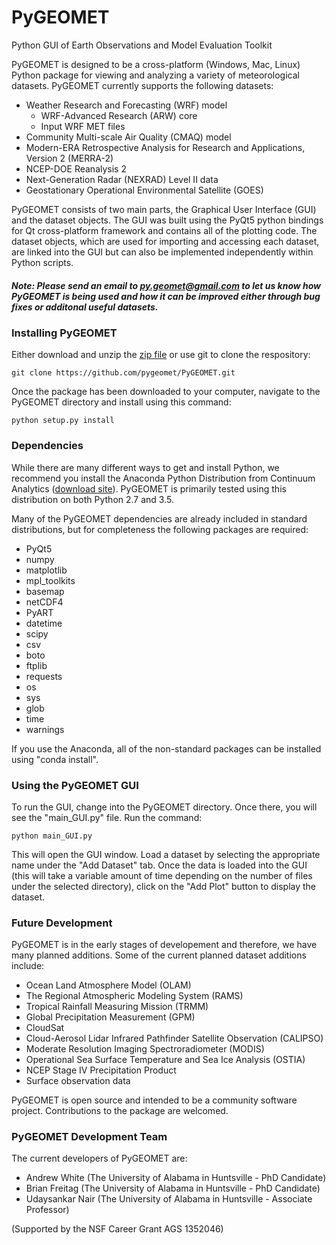 # PyGEOMET
Python GUI of Earth Observations and Model Evaluation Toolkit

PyGEOMET is designed to be a cross-platform (Windows, Mac, Linux) Python package for viewing and analyzing a variety of meteorological datasets. PyGEOMET currently supports the following datasets: 

- Weather Research and Forecasting (WRF) model
    - WRF-Advanced Research (ARW) core
    - Input WRF MET files
- Community Multi-scale Air Quality (CMAQ) model
- Modern-ERA Retrospective Analysis for Research and Applications, Version 2 (MERRA-2)
- NCEP-DOE Reanalysis 2
- Next-Generation Radar (NEXRAD) Level II data
- Geostationary Operational Environmental Satellite (GOES)

PyGEOMET consists of two main parts, the Graphical User Interface (GUI) and the dataset objects. The GUI was built using the PyQt5 python bindings for Qt cross-platform framework and contains all of the plotting code. The dataset objects, which are used for importing and accessing each dataset, are linked into the GUI but can also be implemented independently within Python scripts.   
 
##### Note: Please send an email to py.geomet@gmail.com to let us know how PyGEOMET is being used and how it can be improved either through bug fixes or additonal useful datasets.

### Installing PyGEOMET
Either download and unzip the [zip file](https://github.com/pygeomet/PyGEOMET/archive/master.zip) or use git to clone the respository:

    git clone https://github.com/pygeomet/PyGEOMET.git
  
Once the package has been downloaded to your computer, navigate to the PyGEOMET directory and install using this command:

    python setup.py install
  
### Dependencies
While there are many different ways to get and install Python, we recommend you install the Anaconda Python Distribution from Continuum Analytics ([download site](https://www.continuum.io/downloads)). PyGEOMET is primarily tested using this distribution on both Python 2.7 and 3.5.  

Many of the PyGEOMET dependencies are already included in standard distributions, but for completeness the following packages are required:
- PyQt5
- numpy
- matplotlib
- mpl_toolkits
- basemap
- netCDF4
- PyART
- datetime
- scipy
- csv
- boto
- ftplib
- requests
- os 
- sys
- glob
- time
- warnings

If you use the Anaconda, all of the non-standard packages can be installed using "conda install".

### Using the PyGEOMET GUI
To run the GUI, change into the PyGEOMET directory.  Once there, you will see the "main_GUI.py" file. Run the command:

    python main_GUI.py

This will open the GUI window. Load a dataset by selecting the appropriate name under the "Add Dataset" tab. Once the data is loaded into the GUI (this will take a variable amount of time depending on the number of files under the selected directory), click on the "Add Plot" button to display the dataset.

### Future Development
PyGEOMET is in the early stages of developement and therefore, we have many planned additions. Some of the current planned dataset additions include:
- Ocean Land Atmosphere Model (OLAM)
- The Regional Atmospheric Modeling System (RAMS)
- Tropical Rainfall Measuring Mission (TRMM)
- Global Precipitation Measurement (GPM)
- CloudSat
- Cloud-Aerosol Lidar Infrared Pathfinder Satellite Observation (CALIPSO)
- Moderate Resolution Imaging Spectroradiometer (MODIS)
- Operational Sea Surface Temperature and Sea Ice Analysis (OSTIA)
- NCEP Stage IV Precipitation Product
- Surface observation data

PyGEOMET is open source and intended to be a community software project. Contributions to the package are welcomed.

### PyGEOMET Development Team
The current developers of PyGEOMET are:
- Andrew White (The University of Alabama in Huntsville - PhD Candidate)
- Brian Freitag (The University of Alabama in Huntsville - PhD Candidate)
- Udaysankar Nair (The University of Alabama in Huntsville - Associate Professor)

(Supported by the NSF Career Grant AGS 1352046)


